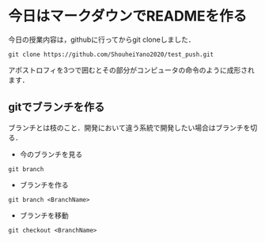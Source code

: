 # 今日はマークダウンでREADMEを作る
今日の授業内容は，githubに行ってからgit cloneしました．
```
git clone https://github.com/ShouheiYano2020/test_push.git
```
アポストロフィを3つで囲むとその部分がコンピュータの命令のように成形されます．

## gitでブランチを作る
ブランチとは枝のこと．開発において違う系統で開発したい場合はブランチを切る．
- 今のブランチを見る
```
git branch
```

- ブランチを作る
```
git branch <BranchName>
```

- ブランチを移動
```
git checkout <BranchName>
```
